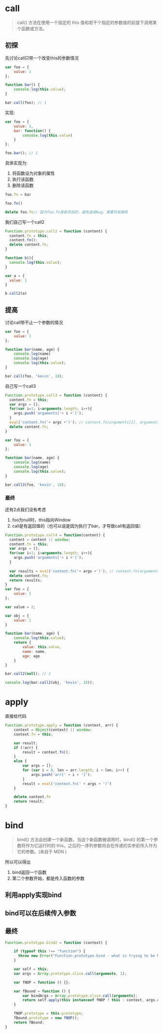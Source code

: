 # call
> call() 方法在使用一个指定的 this 值和若干个指定的参数值的前提下调用某个函数或方法。

## 初探
先讨论call只带一个改变this的参数情况
```js
var foo = {
    value: 1
};

function bar() {
    console.log(this.value);
}

bar.call(foo); // 1
```
实现:
```js
var foo = {
    value: 1,
    bar: function() {
        console.log(this.value)
    }
};

foo.bar(); // 1
```
具体实现为:
1. 将函数设为对象的属性
2. 执行该函数
3. 删除该函数
```js
foo.fn = bar

foo.fn()

delete foo.fn// 因为foo.fn是新添加的，避免造成bug，需要将其删除
```
我们自己写一个call2
```js
Function.prototype.call2 = function (content) {
  content.fn = this;
  content.fn();
  delete content.fn;
}

function b(){
  console.log(this.value);
}

var a = {
  value: 1
}

b.call2(a)

```

## 提高
讨论call带不止一个参数的情况
```js
var foo = {
    value: 1
};

function bar(name, age) {
    console.log(name)
    console.log(age)
    console.log(this.value);
}

bar.call(foo, 'kevin', 18);
```
自己写一个call3
```js
Function.prototype.call3 = function (content) {
  content.fn = this;
  var args = [];
  for(var i=1; i<arguments.length; i++){
    args.push('arguments['+ i +']');
  }
  eval('content.fn('+ args +')'); // content.fn(arguments[1], arguments[2]....);
  delete content.fn;
}

var foo = {
    value: 1
};

function bar(name, age) {
    console.log(name)
    console.log(age)
    console.log(this.value);
}

bar.call3(foo, 'kevin', 18);
```

### 最终
还有2点我们没有考虑
1. foo为null时，this指向Window
2. call是有返回值的（也可以说是因为执行了bar，才导致call有返回值）

```js
Function.prototype.call4 = function(content) {
  content = content || window;
  content.fn = this;
  var args = [];
  for(var i=1; i<arguments.length; i++){
    args.push('arguments['+ i +']');
  }
  
  var results = eval('content.fn('+ args +')'); // content.fn(arguments[1], arguments[2]....);
  delete content.fn; 
  return results;
}
var foo = {
    value: 1
};

var value = 2;

var obj = {
    value: 1
}

function bar(name, age) {
    console.log(this.value);
    return {
        value: this.value,
        name: name,
        age: age
    }
}

bar.call2(null); // 2

console.log(bar.call2(obj, 'kevin', 18));
```

# apply

直接给代码
```js
Function.prototype.apply = function (context, arr) {
    context = Object(context) || window;
    context.fn = this;

    var result;
    if (!arr) {
        result = context.fn();
    }
    else {
        var args = [];
        for (var i = 0, len = arr.length; i < len; i++) {
            args.push('arr[' + i + ']');
        }
        result = eval('context.fn(' + args + ')')
    }

    delete context.fn
    return result;
}
```

# bind
> bind() 方法会创建一个新函数。当这个新函数被调用时，bind() 的第一个参数将作为它运行时的 this，之后的一序列参数将会在传递的实参前传入作为它的参数。(来自于 MDN )

所以可以得出
1. bind返回一个函数
2. 第二个参数开始，都是传入函数的参数

## 利用apply实现bind


## bind可以在后续传入参数

## 

## 最终
```js
Function.prototype.bind2 = function (context) {

    if (typeof this !== "function") {
      throw new Error("Function.prototype.bind - what is trying to be bound is not callable");
    }

    var self = this;
    var args = Array.prototype.slice.call(arguments, 1);

    var fNOP = function () {};

    var fBound = function () {
        var bindArgs = Array.prototype.slice.call(arguments);
        return self.apply(this instanceof fNOP ? this : context, args.concat(bindArgs));
    }

    fNOP.prototype = this.prototype;
    fBound.prototype = new fNOP();
    return fBound;
}
```